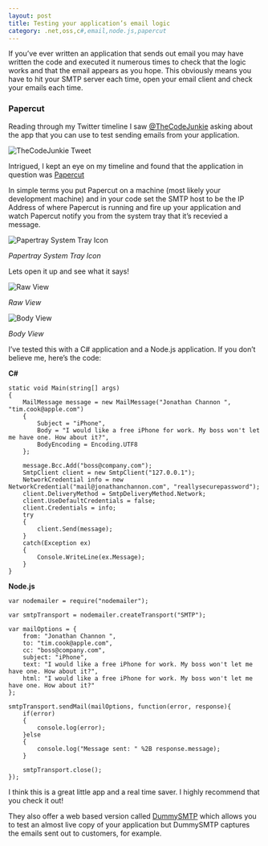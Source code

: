 ```yaml
---
layout: post
title: Testing your application’s email logic
category: .net,oss,c#,email,node.js,papercut
---
```


If you’ve ever written an application that sends out email you may have written the code and executed it numerous times to check that the logic works and that the email appears as you hope. This obviously means you have to hit your SMTP server each time, open your email client and check your emails each time.

### Papercut

Reading through my Twitter timeline I saw [@TheCodeJunkie][1] asking about the app that you can use to test sending emails from your application.

![TheCodeJunkie Tweet][2]

Intrigued, I kept an eye on my timeline and found that the application in question was [Papercut][3]

<!--excerpt-->

In simple terms you put Papercut on a machine (most likely your development machine) and in your code set the SMTP host to be the IP Address of where Papercut is running and fire up your application and watch Papercut notify you from the system tray that it’s recevied a message.

![Papertray System Tray Icon][4]

*Papertray System Tray Icon*

Lets open it up and see what it says!

![Raw View][5]

*Raw View*

![Body View][6]

*Body View*

I’ve tested this with a C# application and a Node.js application. If you don’t believe me, here’s the code:

**C#**

	static void Main(string[] args)
	{
		MailMessage message = new MailMessage("Jonathan Channon ", "tim.cook@apple.com")
		{
		    Subject = "iPhone",
		    Body = "I would like a free iPhone for work. My boss won't let me have one. How about it?",
		    BodyEncoding = Encoding.UTF8
		};
		
		message.Bcc.Add("boss@company.com");
		SmtpClient client = new SmtpClient("127.0.0.1");
		NetworkCredential info = new NetworkCredential("mail@jonathanchannon.com", "reallysecurepassword");
		client.DeliveryMethod = SmtpDeliveryMethod.Network;
		client.UseDefaultCredentials = false;
		client.Credentials = info;
		try
		{
		    client.Send(message);
		}
		catch(Exception ex)
		{
		    Console.WriteLine(ex.Message);
		}
	}

**Node.js**

	var nodemailer = require("nodemailer");
	
	var smtpTransport = nodemailer.createTransport("SMTP");
	
	var mailOptions = {
	    from: "Jonathan Channon ",
	    to: "tim.cook@apple.com",
	    cc: "boss@company.com",
	    subject: "iPhone",
	    text: "I would like a free iPhone for work. My boss won't let me have one. How about it?",
	    html: "I would like a free iPhone for work. My boss won't let me have one. How about it?"
	};
	
	smtpTransport.sendMail(mailOptions, function(error, response){
	    if(error)
	    {
	        console.log(error);
	    }else
	    {
	        console.log("Message sent: " %2B response.message);
	    }
	
	    smtpTransport.close();
	});

I think this is a great little app and a real time saver. I highly recommend that you check it out!

They also offer a web based version called [DummySMTP][8] which allows you to test an almost live copy of your application but DummySMTP captures the emails sent out to customers, for example.

   [1]: http://twitter.com/TheCodeJunkie
   [2]: http://blog.jonathanchannon.com/wp-content/uploads/2012/10/tweet.png
   [3]: http://papercut.codeplex.com/
   [4]: http://blog.jonathanchannon.com/wp-content/uploads/2012/10/Untitled.png (Papertray System Tray Icon)
   [5]: http://blog.jonathanchannon.com/wp-content/uploads/2012/10/raw-620x330.png (Raw View)
   [6]: http://blog.jonathanchannon.com/wp-content/uploads/2012/10/body-620x330.png (Body View)
   [8]: http://dummysmtp.com/

  